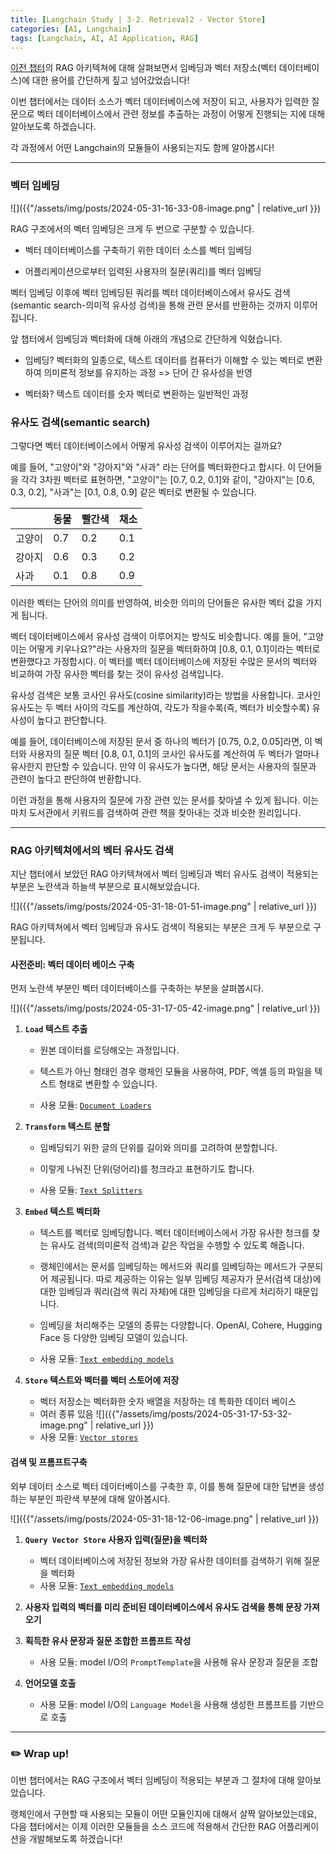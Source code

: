 ```yaml
---
title: [Langchain Study | 3-2. Retrieval2 - Vector Store]
categories: [AI, Langchain]
tags: [Langchain, AI, AI Application, RAG]		
---
```


[이전 챕터](./2024-12-11-02_Langchain모듈-02_Retrieval_1_RAG)의 RAG 아키텍쳐에 대해 살펴보면서 임베딩과 벡터 저장소(벡터 데이터베이스)에 대한 용어를 간단하게 짚고 넘어갔었습니다!

이번 챕터에서는 데이터 소스가 벡터 데이터베이스에 저장이 되고, 사용자가 입력한 질문으로 벡터 데이터베이스에서 관련 정보를 추출하는 과정이 어떻게 진행되는 지에 대해 알아보도록 하겠습니다.

각 과정에서 어떤 Langchain의 모듈들이 사용되는지도 함께 알아봅시다!

---

### 벡터 임베딩

![]({{"/assets/img/posts/2024-05-31-16-33-08-image.png"  | relative_url }})

RAG 구조에서의 벡터 임베딩은 크게 두 번으로 구분할 수 있습니다.

- 벡터 데이터베이스를 구축하기 위한 데이터 소스를 벡터 임베딩

- 어플리케이션으로부터 입력된 사용자의 질문(쿼리)를 벡터 임베딩

벡터 임베딩 이후에 벡터 임베딩된 쿼리를 벡터 데이터베이스에서 유사도 검색(semantic search-의미적 유사성 검색)을 통해 관련 문서를 반환하는 것까지 이루어집니다.

앞 챕터에서 임베딩과 벡터화에 대해 아래의 개념으로 간단하게 익혔습니다.

- 임베딩? 벡터화의 일종으로, 텍스트 데이터를 컴퓨터가 이해할 수 있는 벡터로 변환하여 의미론적 정보를 유지하는 과정 => 단어 간 유사성을 반영

- 벡터화? 텍스트 데이터를 숫자 벡터로 변환하는 일반적인 과정

### 유사도 검색(semantic search)

그렇다면 벡터 데이터베이스에서 어떻게 유사성 검색이 이루어지는 걸까요?

예를 들어, "고양이"와 "강아지"와 "사과" 라는 단어를 벡터화한다고 합시다. 이 단어들을 각각 3차원 벡터로 표현하면, "고양이"는 [0.7, 0.2, 0.1]와 같이, "강아지"는 [0.6, 0.3, 0.2], "사과"는 [0.1, 0.8, 0.9] 같은 벡터로 변환될 수 있습니다.

|     | 동물  | 빨간색 | 채소  |
| --- | --- | --- | --- |
| 고양이 | 0.7 | 0.2 | 0.1 |
| 강아지 | 0.6 | 0.3 | 0.2 |
| 사과  | 0.1 | 0.8 | 0.9 |

이러한 벡터는 단어의 의미를 반영하여, 비슷한 의미의 단어들은 유사한 벡터 값을 가지게 됩니다.

벡터 데이터베이스에서 유사성 검색이 이루어지는 방식도 비슷합니다. 예를 들어, "고양이는 어떻게 키우나요?"라는 사용자의 질문을 벡터화하여 [0.8, 0.1, 0.1]이라는 벡터로 변환했다고 가정합시다. 이 벡터를 벡터 데이터베이스에 저장된 수많은 문서의 벡터와 비교하여 가장 유사한 벡터를 찾는 것이 유사성 검색입니다.

유사성 검색은 보통 코사인 유사도(cosine similarity)라는 방법을 사용합니다. 코사인 유사도는 두 벡터 사이의 각도를 계산하여, 각도가 작을수록(즉, 벡터가 비슷할수록) 유사성이 높다고 판단합니다.

예를 들어, 데이터베이스에 저장된 문서 중 하나의 벡터가 [0.75, 0.2, 0.05]라면, 이 벡터와 사용자의 질문 벡터 [0.8, 0.1, 0.1]의 코사인 유사도를 계산하여 두 벡터가 얼마나 유사한지 판단할 수 있습니다. 만약 이 유사도가 높다면, 해당 문서는 사용자의 질문과 관련이 높다고 판단하여 반환합니다.

이런 과정을 통해 사용자의 질문에 가장 관련 있는 문서를 찾아낼 수 있게 됩니다. 이는 마치 도서관에서 키워드를 검색하여 관련 책을 찾아내는 것과 비슷한 원리입니다.

---

### RAG 아키텍쳐에서의 벡터 유사도 검색

지난 챕터에서 보았던 RAG 아키텍쳐에서 벡터 임베딩과 벡터 유사도 검색이 적용되는 부분은 노란색과 하늘색 부분으로 표시해보았습니다.

![]({{"/assets/img/posts/2024-05-31-18-01-51-image.png"  | relative_url }})

RAG 아키텍쳐에서 벡터 임베딩과 유사도 검색이 적용되는 부분은 크게 두 부분으로 구분됩니다.

#### 사전준비: 벡터 데이터 베이스 구축

먼저 노란색 부분인 벡터 데이터베이스를 구축하는 부분을 살펴봅시다.

![]({{"/assets/img/posts/2024-05-31-17-05-42-image.png"  | relative_url }})

1. **`Load` 텍스트 추출**
   
   - 원본 데이터를 로딩해오는 과정입니다.
   
   - 텍스트가 아닌 형태인 경우 랭체인 모듈을 사용하여, PDF, 엑셀 등의 파일을 텍스트 형태로 변환할 수 있습니다.
   
   - 사용 모듈: [`Document Loaders`](https://js.langchain.com/v0.1/docs/modules/data_connection/document_loaders/)

2. **`Transform` 텍스트 분할**
   
   - 임베딩되기 위한 글의 단위를 길이와 의미를 고려하여 분할합니다.
   
   - 이렇게 나눠진 단위(덩어리)를 청크라고 표현하기도 합니다.
   
   - 사용 모듈: [`Text Splitters`](https://js.langchain.com/v0.1/docs/modules/data_connection/document_transformers/)

3. **`Embed` 텍스트 벡터화**
   
   - 텍스트를 벡터로 임베딩합니다. 벡터 데이터베이스에서 가장 유사한 청크를 찾는 유사도 검색(의미론적 검색)과 같은 작업을 수행할 수 있도록 해줍니다.
   
   - 랭체인에서는 문서를 임베딩하는 메서드와 쿼리를 임베딩하는 메서드가 구분되어 제공됩니다. 따로 제공하는 이유는 일부 임베딩 제공자가 문서(검색 대상)에 대한 임베딩과 쿼리(검색 쿼리 자체)에 대한 임베딩을 다르게 처리하기 때문입니다.
   
   - 임베딩을 처리해주는 모델의 종류는 다양합니다. OpenAI, Cohere, Hugging Face 등 다양한 임베딩 모델이 있습니다.
   
   - 사용 모듈: [`Text embedding models`](https://js.langchain.com/v0.1/docs/modules/data_connection/text_embedding/)

4. **`Store` 텍스트와 벡터를 벡터 스토어에 저장**
   
   - 벡터 저장소는 벡터화한 숫자 배열을 저장하는 데 특화한 데이터 베이스
   - 여러 종류 있음
     ![]({{"/assets/img/posts/2024-05-31-17-53-32-image.png"  | relative_url }})
   - 사용 모듈: [`Vector stores`](https://js.langchain.com/v0.1/docs/modules/data_connection/vectorstores/)

#### 검색 및 프롬프트구축

외부 데이터 소스로 벡터 데이터베이스를 구축한 후, 이를 통해 질문에 대한 답변을 생성하는 부분인 파란색 부분에 대해 알아봅시다.

![]({{"/assets/img/posts/2024-05-31-18-12-06-image.png"  | relative_url }})

1. **`Query Vector Store` 사용자 입력(질문)을 벡터화**
   
   - 벡터 데이터베이스에 저장된 정보와 가장 유사한 데이터를 검색하기 위해 질문을 벡터화
   - 사용 모듈: [`Text embedding models`](https://js.langchain.com/v0.1/docs/modules/data_connection/text_embedding/)

2. **사용자 입력의 벡터를 미리 준비된 데이터베이스에서 유사도 검색을 통해 문장 가져오기**

3. **획득한 유사 문장과 질문 조합한 프롬프트 작성**
   
   - 사용 모듈: model I/O의 `PromptTemplate`을 사용해 유사 문장과 질문을 조합

4. **언어모델 호출**
   
   - 사용 모듈: model I/O의 `Language Model`을 사용해 생성한 프롬프트를 기반으로 호출



---

### ✏️ Wrap up!

이번 챕터에서는 RAG 구조에서 벡터 임베딩이 적용되는 부분과 그 절차에 대해 알아보았습니다.



랭체인에서 구현할 때 사용되는 모듈이 어떤 모듈인지에 대해서 살짝 알아보았는데요, 다음 챕터에서는 이제 이러한 모듈들을 소스 코드에 적용해서 간단한 RAG 어플리케이션을 개발해보도록 하겠습니다!
